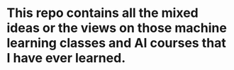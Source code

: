 # This repo contains all the mixed ideas or the views on those machine learning classes and AI courses that I have ever learned.